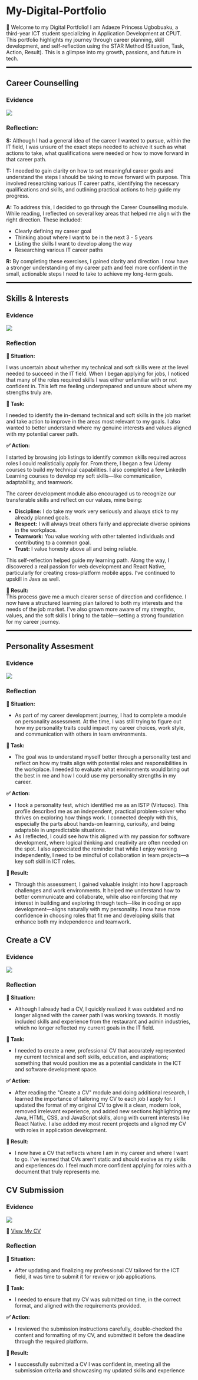 # My-Digital-Portfolio
👋 Welcome to my Digital Portfolio!
I am Adaeze Princess Ugbobuaku, a third-year ICT student specializing in Application Development at CPUT. This portfolio highlights my journey through career planning, skill development, and self-reflection using the STAR Method (Situation, Task, Action, Result). This is a glimpse into my growth, passions, and future in tech.

<hr style="height:3px; background-color:black; border:none;">

## Career Counselling

### Evidence
![](career_development.png)

### Reflection:

**S:** Although I had a general idea of the career I wanted to pursue, within the IT field, I was unsure of the exact steps needed to achieve it such as what actions to take, what qualifications were needed or how to move forward in that career path.  

**T:** I needed to gain clarity on how to set meaningful career goals and understand the steps I should be taking to move forward with purpose. This involved researching various IT career paths, identifying the necessary qualifications and skills, and outlining practical actions to help guide my progress.  

**A:** To address this, I decided to go through the Career Counselling module. While reading, I reflected on several key areas that helped me align with the right direction. These included:
- Clearly defining my career goal
- Thinking about where I want to be in the next 3 - 5 years
- Listing the skills I want to develop along the way
- Researching various IT career paths
  
**R:** By completing these exercises, I gained clarity and direction. I now have a stronger understanding of my career path and feel more confident in the small, actionable steps I need to take to achieve my long-term goals.

<hr style="height:3px; background-color:black; border:none;">

## Skills & Interests

### Evidence
![](skills_and_interests.png)

### Reflection

**🌟 Situation:**

I was uncertain about whether my technical and soft skills were at the level needed to succeed in the IT field. When I began applying for jobs, I noticed that many of the roles required skills I was either unfamiliar with or not confident in. This left me feeling underprepared and unsure about where my strengths truly are.

**🎯 Task:**

I needed to identify the in-demand technical and soft skills in the job market and take action to improve in the areas most relevant to my goals. I also wanted to better understand where my genuine interests and values aligned with my potential career path.

**✅ Action:**   

I started by browsing job listings to identify common skills required across roles I could realistically apply for. From there, I began a few Udemy courses to build my technical capabilities. I also completed a few LinkedIn Learning courses to develop my soft skills—like communication, adaptability, and teamwork.  

The career development module also encouraged us to recognize our transferable skills and reflect on our values, mine being:  

- **Discipline:** I do take my work very seriously and always stick to my already planned goals.
- **Respect:** I will always treat others fairly and appreciate diverse opinions in the workplace.
- **Teamwork:** You value working with other talented individuals and contributing to a common goal.
- **Trust:** I value honesty above all and being reliable.

This self-reflection helped guide my learning path. Along the way, I discovered a real passion for web development and React Native, particularly for creating cross-platform mobile apps. I’ve continued to upskill in Java as well.  

**🏁 Result:**  
This process gave me a much clearer sense of direction and confidence. I now have a structured learning plan tailored to both my interests and the needs of the job market. I've also grown more aware of my strengths, values, and the soft skills I bring to the table—setting a strong foundation for my career journey.

<hr style="height:3px; background-color:black; border:none;">

## Personality Assesment

### Evidence
![](personality_assessment.png)

### Reflection

**🌟 Situation:**  

- As part of my career development journey, I had to complete a module on personality assessment. At the time, I was still trying to figure out how my personality traits could impact my career choices, work style, and communication with others in team environments.

**🎯 Task:**  

- The goal was to understand myself better through a personality test and reflect on how my traits align with potential roles and responsibilities in the workplace. I needed to evaluate what environments would bring out the best in me and how I could use my personality strengths in my career.

**✅ Action:**  

- I took a personality test, which identified me as an ISTP (Virtuoso). This profile described me as an independent, practical problem-solver who thrives on exploring how things work. I connected deeply with this, especially the parts about hands-on learning, curiosity, and being adaptable in unpredictable situations.
- As I reflected, I could see how this aligned with my passion for software development, where logical thinking and creativity are often needed on the spot. I also appreciated the reminder that while I enjoy working independently, I need to be mindful of collaboration in team projects—a key soft skill in ICT roles.

**🏁 Result:**

- Through this assessment, I gained valuable insight into how I approach challenges and work environments. It helped me understand how to better communicate and collaborate, while also reinforcing that my interest in building and exploring through tech—like in coding or app development—aligns naturally with my personality. I now have more confidence in choosing roles that fit me and developing skills that enhance both my independence and teamwork.

## Create a CV

### Evidence
![](create_a_CV.png)

### Reflection

**🌟 Situation:**  

- Although I already had a CV, I quickly realized it was outdated and no longer aligned with the career path I was working towards. It mostly included skills and experience from the restaurant and admin industries, which no longer reflected my current goals in the IT field.

**🎯 Task:**  

- I needed to create a new, professional CV that accurately represented my current technical and soft skills, education, and aspirations; something that would position me as a potential candidate in the ICT and software development space.

**✅ Action:**  

- After reading the "Create a CV" module and doing additional research, I learned the importance of tailoring my CV to each job I apply for. I updated the format of my original CV to give it a clean, modern look, removed irrelevant experience, and added new sections highlighting my Java, HTML, CSS, and JavaScript skills, along with current interests like React Native. I also added my most recent projects and aligned my CV with roles in application development.

**🏁 Result:**  

- I now have a CV that reflects where I am in my career and where I want to go. I’ve learned that CVs aren’t static and should evolve as my skills and experiences do. I feel much more confident applying for roles with a document that truly represents me.

## CV Submission

### Evidence
![](CV_submission.png)

📄 [View My CV](./adaeze_princess-submission_CV.pdf)


### Reflection

**🌟 Situation:**  

- After updating and finalizing my professional CV tailored for the ICT field, it was time to submit it for review or job applications.

**🎯 Task:**  

- I needed to ensure that my CV was submitted on time, in the correct format, and aligned with the requirements provided.

**✅ Action:**

- I reviewed the submission instructions carefully, double-checked the content and formatting of my CV, and submitted it before the deadline through the required platform.

**🏁 Result:**  

- I successfully submitted a CV I was confident in, meeting all the submission criteria and showcasing my updated skills and experience

